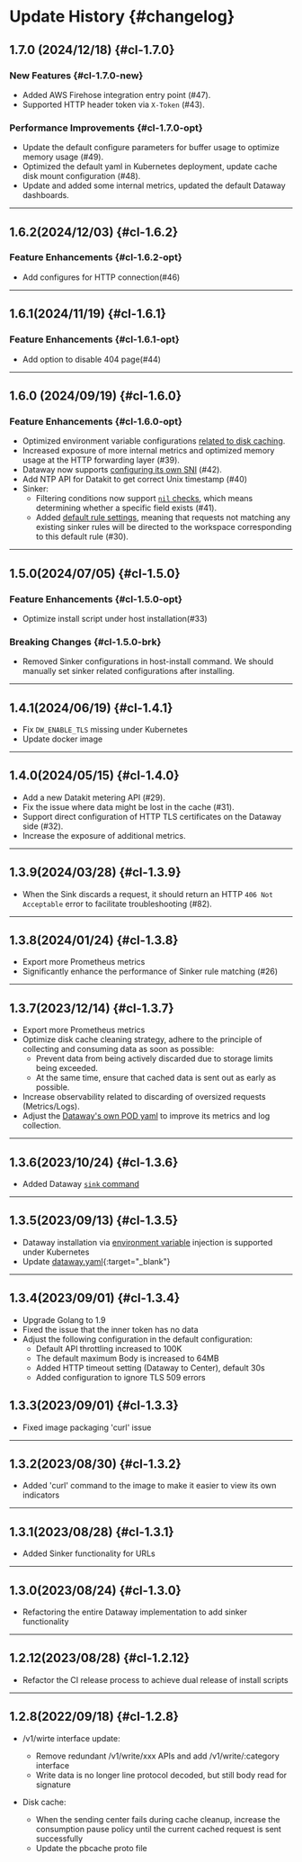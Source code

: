 <!-- 不要在 dataflux-doc 仓库直接修改本文件，该文件由 Dataway 项目自动导出 -->

# Update History {#changelog}

## 1.7.0 (2024/12/18) {#cl-1.7.0}

### New Features {#cl-1.7.0-new}

- Added AWS Firehose integration entry point (#47).
- Supported HTTP header token via `X-Token` (#43).

### Performance Improvements {#cl-1.7.0-opt}

- Update the default configure parameters for buffer usage to optimize memory usage (#49).
- Optimized the default yaml in Kubernetes deployment, update cache disk mount configuration (#48).
- Update and added some internal metrics, updated the default Dataway dashboards.

---

## 1.6.2(2024/12/03) {#cl-1.6.2}

### Feature Enhancements {#cl-1.6.2-opt}

- Add configures for HTTP connection(#46)

---

## 1.6.1(2024/11/19) {#cl-1.6.1}

### Feature Enhancements {#cl-1.6.1-opt}

- Add option to disable 404 page(#44)

---

## 1.6.0 (2024/09/19) {#cl-1.6.0}

### Feature Enhancements {#cl-1.6.0-opt}

- Optimized environment variable configurations [related to disk caching](dataway.md#env-diskcache).
- Increased exposure of more internal metrics and optimized memory usage at the HTTP forwarding layer (#39).
- Dataway now supports [configuring its own SNI](dataway.md#env-apis) (#42).
- Add NTP API for Datakit to get correct Unix timestamp (#40)
- Sinker:
    - Filtering conditions now support [`nil` checks](../datakit/datakit-filter.md#nil), which means determining whether a specific field exists (#41).
    - Added [default rule settings](dataway-sink.md#default-rule), meaning that requests not matching any existing sinker rules will be directed to the workspace corresponding to this default rule (#30).


---

## 1.5.0(2024/07/05) {#cl-1.5.0}

### Feature Enhancements {#cl-1.5.0-opt}

- Optimize install script under host installation(#33)

### Breaking Changes {#cl-1.5.0-brk}

- Removed Sinker configurations in host-install command. We should manually set sinker related configurations after installing.

---

## 1.4.1(2024/06/19) {#cl-1.4.1}

- Fix `DW_ENABLE_TLS` missing under Kubernetes
- Update docker image

---

## 1.4.0(2024/05/15) {#cl-1.4.0}

- Add a new Datakit metering API (#29).
- Fix the issue where data might be lost in the cache (#31).
- Support direct configuration of HTTP TLS certificates on the Dataway side (#32).
- Increase the exposure of additional metrics.

---

## 1.3.9(2024/03/28) {#cl-1.3.9}

- When the Sink discards a request, it should return an HTTP `406 Not Acceptable` error to facilitate troubleshooting (#82).

---

## 1.3.8(2024/01/24) {#cl-1.3.8}

- Export more Prometheus metrics
- Significantly enhance the performance of Sinker rule matching (#26)
---

## 1.3.7(2023/12/14) {#cl-1.3.7}

- Export more Prometheus metrics
- Optimize disk cache cleaning strategy, adhere to the principle of collecting and consuming data as soon as possible:
    - Prevent data from being actively discarded due to storage limits being exceeded.
    - At the same time, ensure that cached data is sent out as early as possible.
- Increase observability related to discarding of oversized requests (Metrics/Logs).
- Adjust the [Dataway's own POD yaml](https://static.guance.com/dataway/dataway.yaml) to improve its metrics and log collection.

---

## 1.3.6(2023/10/24) {#cl-1.3.6}

- Added Dataway [`sink` command](./dataway-sink.md#dw-sink-command)

---

## 1.3.5(2023/09/13) {#cl-1.3.5}

- Dataway installation via [environment variable](dataway.md#img-envs) injection is supported under Kubernetes
- Update [dataway.yaml](https://static.guance.com/dataway/dataway.yaml){:target="_blank"}

---

## 1.3.4(2023/09/01) {#cl-1.3.4}

- Upgrade Golang to 1.9
- Fixed the issue that the inner token has no data
- Adjust the following configuration in the default configuration:
    - Default API throttling increased to 100K
    - The default maximum Body is increased to 64MB
    - Added HTTP timeout setting (Dataway to Center), default 30s
    - Added configuration to ignore TLS 509 errors

## 1.3.3(2023/09/01) {#cl-1.3.3}

- Fixed image packaging 'curl' issue

---

## 1.3.2(2023/08/30) {#cl-1.3.2}

- Added 'curl' command to the image to make it easier to view its own indicators

---

## 1.3.1(2023/08/28) {#cl-1.3.1}

- Added Sinker functionality for URLs

---

## 1.3.0(2023/08/24) {#cl-1.3.0}

- Refactoring the entire Dataway implementation to add sinker functionality

---

## 1.2.12(2023/08/28) {#cl-1.2.12}

- Refactor the CI release process to achieve dual release of install scripts

---

## 1.2.8(2022/09/18) {#cl-1.2.8}

- /v1/wirte interface update:
    - Remove redundant /v1/write/xxx APIs and add /v1/write/:category interface
    - Write data is no longer line protocol decoded, but still body read for signature

- Disk cache:
    - When the sending center fails during cache cleanup, increase the consumption pause policy until the current cached request is sent successfully
    - Update the pbcache proto file
